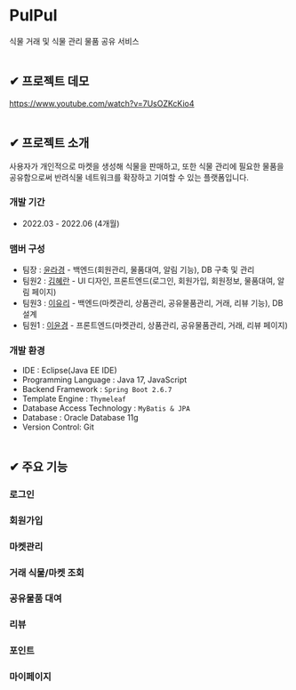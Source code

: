 # PulPul
식물 거래 및 식물 관리 물품 공유 서비스
</br></br>

## ✔ 프로젝트 데모
https://www.youtube.com/watch?v=7UsOZKcKio4
</br></br>

## ✔ 프로젝트 소개
사용자가 개인적으로 마켓을 생성해 식물을 판매하고, 또한 식물 관리에 필요한 물품을 공유함으로써 반려식물 네트워크를 확장하고 기여할 수 있는 플랫폼입니다.

### 개발 기간
- 2022.03 - 2022.06 (4개월)

### 맴버 구성
- 팀장 : [윤라경](https://github.com/duldul34) - 백엔드(회원관리, 물품대여, 알림 기능), DB 구축 및 관리
- 팀원2 : [김혜란](https://github.com/hyeran0513) - UI 디자인, 프론트엔드(로그인, 회원가입, 회원정보, 물품대여, 알림 페이지)
- 팀원3 : [이유리](https://github.com/lee-code712) - 백엔드(마켓관리, 상품관리, 공유물품관리, 거래, 리뷰 기능), DB 설계
- 팀원1 : [이윤경](https://github.com/ktoo23) - 프론트엔드(마켓관리, 상품관리, 공유물품관리, 거래, 리뷰 페이지)

### 개발 환경
- IDE : Eclipse(Java EE IDE)
- Programming Language : Java 17, JavaScript
- Backend Framework : `Spring Boot 2.6.7`
- Template Engine : `Thymeleaf`
- Database Access Technology : `MyBatis & JPA`
- Database : Oracle Database 11g
- Version Control: Git
</br></br>

## ✔ 주요 기능
### 로그인
### 회원가입
### 마켓관리
### 거래 식물/마켓 조회
### 공유물품 대여
### 리뷰
### 포인트
### 마이페이지
